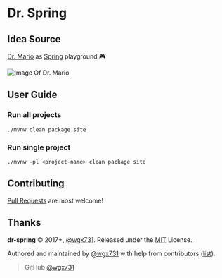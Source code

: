 Dr. Spring
========================

## Idea Source

[Dr. Mario](https://en.wikipedia.org/wiki/Dr._Mario) as [Spring](https://spring.io) playground :video_game:

![Image Of Dr. Mario](https://upload.wikimedia.org/wikipedia/en/f/f8/Dr._Mario_box_art.jpg)

## User Guide

### Run all projects

`./mvnw clean package site`

### Run single project

`./mvnw -pl <project-name> clean package site`

## Contributing

[Pull Requests](https://github.com/wgx731/dr-spring/pulls) are most welcome!

## Thanks

**dr-spring** © 2017+, [@wgx731]. Released under the [MIT](https://github.com/wgx731/dr-spring/blob/master/LICENSE) License.

Authored and maintained by [@wgx731] with help from contributors ([list][contributors]).

> GitHub [@wgx731]

[@wgx731]: https://github.com/wgx731
[contributors]: https://github.com/wgx731/dr-spring/contributors
